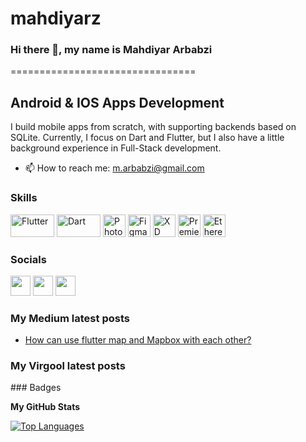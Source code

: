 # mahdiyarz
### Hi there 👋, my name is Mahdiyar Arbabzi
<!-- ![](https://arturssmirnovs.github.io/github-profile-readme-generator/images/banner.png) -->
================================

Android & IOS Apps Development
-----------------

I build mobile apps from scratch, with supporting backends based on SQLite. Currently, I focus on Dart and Flutter, but I also have a little background experience in Full-Stack development.

- 📫 How to reach me: m.arbabzi@gmail.com 

### Skills
<p align="left">
<a href="https://docs.flutter.dev/reference/tutorials" target="_blank" rel="noreferrer"><img src="https://storage.googleapis.com/cms-storage-bucket/ec64036b4eacc9f3fd73.svg" width="70" height="36" alt="Flutter" /></a>
<a href="https://dart.dev/overview" target="_blank" rel="noreferrer"><img src="https://dart.dev/assets/img/shared/dart/logo+text/horizontal/white.svg" width="70" height="36" alt="Dart" /></a>
<a href="https://www.adobe.com/uk/products/photoshop.html" target="_blank" rel="noreferrer"><img src="https://raw.githubusercontent.com/danielcranney/readme-generator/main/public/icons/skills/photoshop-colored.svg" width="36" height="36" alt="Photoshop" /></a>
<a href="https://www.figma.com/" target="_blank" rel="noreferrer"><img src="https://raw.githubusercontent.com/danielcranney/readme-generator/main/public/icons/skills/figma-colored.svg" width="36" height="36" alt="Figma" /></a>
<a href="https://www.adobe.com/uk/products/xd.html" target="_blank" rel="noreferrer"><img src="https://raw.githubusercontent.com/danielcranney/readme-generator/main/public/icons/skills/xd-colored.svg" width="36" height="36" alt="XD" /></a>
<a href="https://www.adobe.com/uk/products/premiere.html" target="_blank" rel="noreferrer"><img src="https://raw.githubusercontent.com/danielcranney/readme-generator/main/public/icons/skills/premierepro-colored.svg" width="36" height="36" alt="Premiere Pro" /></a>
<a href="https://ethereum.org/en/" target="_blank" rel="noreferrer"><img src="https://raw.githubusercontent.com/danielcranney/readme-generator/main/public/icons/skills/ethereum-colored.svg" width="36" height="36" alt="Ethereum" /></a>
</p>

### Socials

<p align="left"> <a href="https://www.github.com/mahdiyarz" target="_blank" rel="noreferrer"><img src="https://raw.githubusercontent.com/danielcranney/readme-generator/main/public/icons/socials/github.svg" width="32" height="32" /></a> <a href="https://www.linkedin.com/in/mahdiyar-arbabzi-48396835" target="_blank" rel="noreferrer"><img src="https://raw.githubusercontent.com/danielcranney/readme-generator/main/public/icons/socials/linkedin.svg" width="32" height="32" /></a> <a href="https://www.stackoverflow.com/users/15826420/mahdyar-z" target="_blank" rel="noreferrer"><img src="https://raw.githubusercontent.com/danielcranney/readme-generator/main/public/icons/socials/stackoverflow.svg" width="32" height="32" /></a> </p>

### My Medium latest posts
<!-- MEDIUM:START -->
- [How can use flutter map and Mapbox with each other?](https://medium.com/@m.arbabzi/how-can-use-flutter-map-and-mapbox-with-each-other-1fd57dc9623a?source=rss-baa8046802cb------2)
<!-- MEDIUM:END -->
### My Virgool latest posts
<p align="left">
<!-- VIRGOOL:START -->
<!-- VIRGOOL:END -->
</p>
### Badges

<b>My GitHub Stats</b>

<!-- <a href="http://www.github.com/mahdiyarz"><img src="https://github-readme-stats.vercel.app/api?username=mahdiyarz&show_icons=true&hide=&count_private=true&title_color=0891b2&text_color=ffffff&icon_color=0891b2&bg_color=1c1917&hide_border=true&show_icons=true" alt="mahdiyarz's GitHub stats" /></a>

<a href="http://www.github.com/mahdiyarz"><img src="https://github-readme-streak-stats.herokuapp.com/?user=mahdiyarz&stroke=ffffff&background=1c1917&ring=0891b2&fire=0891b2&currStreakNum=ffffff&currStreakLabel=0891b2&sideNums=ffffff&sideLabels=ffffff&dates=ffffff&hide_border=true" /></a>

<a href="http://www.github.com/mahdiyarz"><img src="https://activity-graph.herokuapp.com/graph?username=mahdiyarz&bg_color=1c1917&color=ffffff&line=0891b2&point=ffffff&area_color=1c1917&area=true&hide_border=true&custom_title=GitHub%20Commits%20Graph" alt="GitHub Commits Graph" /></a> -->

<a href="https://github.com/mahdiyarz" align="left"><img src="https://github-readme-stats.vercel.app/api/top-langs/?username=mahdiyarz&langs_count=10&title_color=0891b2&text_color=ffffff&icon_color=0891b2&bg_color=1c1917&hide_border=true&locale=en&custom_title=Top%20%Languages" alt="Top Languages" /></a>